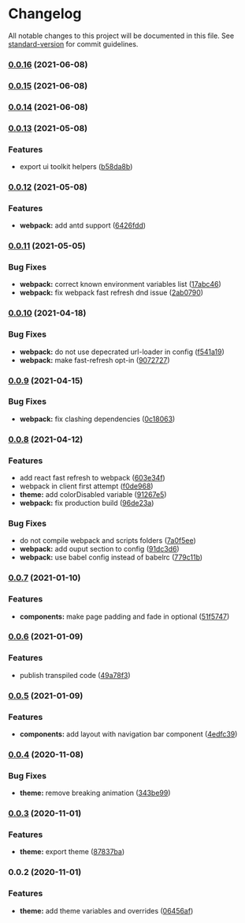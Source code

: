 # Changelog

All notable changes to this project will be documented in this file. See [standard-version](https://github.com/conventional-changelog/standard-version) for commit guidelines.

### [0.0.16](https://gitlab.coko.foundation///compare/v0.0.15...v0.0.16) (2021-06-08)

### [0.0.15](https://gitlab.coko.foundation///compare/v0.0.14...v0.0.15) (2021-06-08)

### [0.0.14](https://gitlab.coko.foundation///compare/v0.0.13...v0.0.14) (2021-06-08)

### [0.0.13](https://gitlab.coko.foundation///compare/v0.0.12...v0.0.13) (2021-05-08)

### Features

- export ui toolkit helpers ([b58da8b](https://gitlab.coko.foundation///commit/b58da8b75f8263557664cd108c52e5733bd9ff5d))

### [0.0.12](https://gitlab.coko.foundation///compare/v0.0.11...v0.0.12) (2021-05-08)

### Features

- **webpack:** add antd support ([6426fdd](https://gitlab.coko.foundation///commit/6426fdd1d710c250c58637c2845428c8ed8566c4))

### [0.0.11](https://gitlab.coko.foundation///compare/v0.0.10...v0.0.11) (2021-05-05)

### Bug Fixes

- **webpack:** correct known environment variables list ([17abc46](https://gitlab.coko.foundation///commit/17abc46ab63a59eacfa96bda20807d493441a8c5))
- **webpack:** fix webpack fast refresh dnd issue ([2ab0790](https://gitlab.coko.foundation///commit/2ab0790dbc2997886cd3affd30227873643f489f))

### [0.0.10](https://gitlab.coko.foundation///compare/v0.0.9...v0.0.10) (2021-04-18)

### Bug Fixes

- **webpack:** do not use depecrated url-loader in config ([f541a19](https://gitlab.coko.foundation///commit/f541a19edace3ada8f2bdbb7a58bdd7fc0b79401))
- **webpack:** make fast-refresh opt-in ([9072727](https://gitlab.coko.foundation///commit/90727271503f23e0fa4acbbf0c76c7a7f8648ef1))

### [0.0.9](https://gitlab.coko.foundation///compare/v0.0.8...v0.0.9) (2021-04-15)

### Bug Fixes

- **webpack:** fix clashing dependencies ([0c18063](https://gitlab.coko.foundation///commit/0c18063aacb3d55e564306025bb43b075e7a1a3b))

### [0.0.8](https://gitlab.coko.foundation///compare/v0.0.7...v0.0.8) (2021-04-12)

### Features

- add react fast refresh to webpack ([603e34f](https://gitlab.coko.foundation///commit/603e34f1a49f8bc00d70d78c01156464c25c2dbd))
- webpack in client first attempt ([f0de968](https://gitlab.coko.foundation///commit/f0de968683c5e21b5ce4f8a3705611e6254acbaf))
- **theme:** add colorDisabled variable ([91267e5](https://gitlab.coko.foundation///commit/91267e5074fd96b9ec3e9983aa8be1c4c00c37d3))
- **webpack:** fix production build ([96de23a](https://gitlab.coko.foundation///commit/96de23a198ece7b73b8e00146ba3d9c6eb662766))

### Bug Fixes

- do not compile webpack and scripts folders ([7a0f5ee](https://gitlab.coko.foundation///commit/7a0f5eea140cbdb882b702c523d9eec9bfd14333))
- **webpack:** add ouput section to config ([91dc3d6](https://gitlab.coko.foundation///commit/91dc3d6489ea5111d2feb07d19dec6c98c831b71))
- **webpack:** use babel config instead of babelrc ([779c11b](https://gitlab.coko.foundation///commit/779c11b508def724cf0e60236bbbb649daf41e4f))

### [0.0.7](https://gitlab.coko.foundation///compare/v0.0.6...v0.0.7) (2021-01-10)

### Features

- **components:** make page padding and fade in optional ([51f5747](https://gitlab.coko.foundation///commit/51f57477ec0b738ba74d180ab5ce6f0e33f5a41d))

### [0.0.6](https://gitlab.coko.foundation///compare/v0.0.5...v0.0.6) (2021-01-09)

### Features

- publish transpiled code ([49a78f3](https://gitlab.coko.foundation///commit/49a78f303c16dcfb4280d7059812d83cc9b438d7))

### [0.0.5](https://gitlab.coko.foundation///compare/v0.0.4...v0.0.5) (2021-01-09)

### Features

- **components:** add layout with navigation bar component ([4edfc39](https://gitlab.coko.foundation///commit/4edfc390033ced217f1f29731fbd122f440717fc))

### [0.0.4](https://gitlab.coko.foundation///compare/v0.0.3...v0.0.4) (2020-11-08)

### Bug Fixes

- **theme:** remove breaking animation ([343be99](https://gitlab.coko.foundation///commit/343be9935350e25b67826157dccec5db3f616229))

### [0.0.3](https://gitlab.coko.foundation///compare/v0.0.2...v0.0.3) (2020-11-01)

### Features

- **theme:** export theme ([87837ba](https://gitlab.coko.foundation///commit/87837badf3d4df3e25b683dee89e92db2c3fbec3))

### 0.0.2 (2020-11-01)

### Features

- **theme:** add theme variables and overrides ([06456af](https://gitlab.coko.foundation///commit/06456af9df6c758768744bd366d57a586b16bed3))

